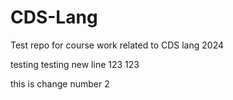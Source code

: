 # CDS-Lang
Test repo for course work related to CDS lang 2024

testing testing new line 123 123

this is change number 2
